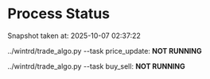 # Process Status

Snapshot taken at: 2025-10-07 02:37:22

../wintrd/trade_algo.py --task price_update: **NOT RUNNING**

../wintrd/trade_algo.py --task buy_sell: **NOT RUNNING**

